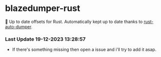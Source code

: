 # blazedumper-rust

🚀 Up to date offsets for Rust. Automatically kept up to date thanks to [rust-auto-dumper](https://github.com/Akandesh/rust-auto-dumper).


### Last Update 19-12-2023 13:28:57
- If there's something missing then open a issue and i'll try to add it asap.